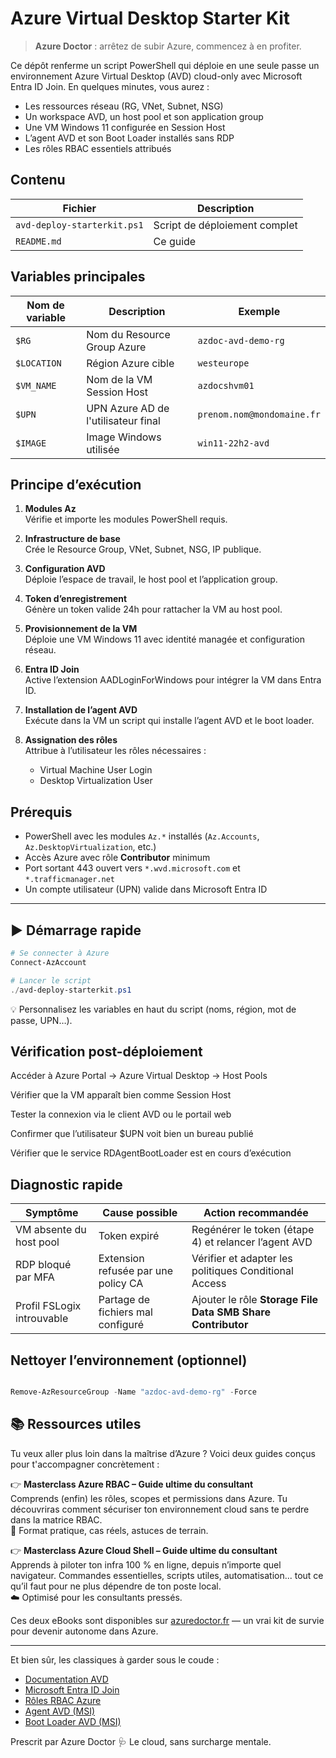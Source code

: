 # Azure Virtual Desktop Starter Kit

> **Azure Doctor** : arrêtez de subir Azure, commencez à en profiter.

Ce dépôt renferme un script PowerShell qui déploie en une seule passe un environnement Azure Virtual Desktop (AVD) cloud-only avec Microsoft Entra ID Join. En quelques minutes, vous aurez :

- Les ressources réseau (RG, VNet, Subnet, NSG)
- Un workspace AVD, un host pool et son application group
- Une VM Windows 11 configurée en Session Host
- L’agent AVD et son Boot Loader installés sans RDP
- Les rôles RBAC essentiels attribués



## Contenu

| Fichier                     | Description                   |
|-----------------------------|-------------------------------|
| `avd-deploy-starterkit.ps1` | Script de déploiement complet |
| `README.md`                 | Ce guide                      |



##  Variables principales

| Nom de variable | Description                         | Exemple                     |
|-----------------|-------------------------------------|-----------------------------|
| `$RG`           | Nom du Resource Group Azure         | `azdoc-avd-demo-rg`         |
| `$LOCATION`     | Région Azure cible                  | `westeurope`                |
| `$VM_NAME`      | Nom de la VM Session Host           | `azdocshvm01`               |
| `$UPN`          | UPN Azure AD de l'utilisateur final | `prenom.nom@mondomaine.fr`  |
| `$IMAGE`        | Image Windows utilisée              | `win11-22h2-avd`            |



##  Principe d’exécution

1. **Modules Az**  
   Vérifie et importe les modules PowerShell requis.

2. **Infrastructure de base**  
   Crée le Resource Group, VNet, Subnet, NSG, IP publique.

3. **Configuration AVD**  
   Déploie l’espace de travail, le host pool et l’application group.

4. **Token d’enregistrement**  
   Génère un token valide 24h pour rattacher la VM au host pool.

5. **Provisionnement de la VM**  
   Déploie une VM Windows 11 avec identité managée et configuration réseau.

6. **Entra ID Join**  
   Active l’extension AADLoginForWindows pour intégrer la VM dans Entra ID.

7. **Installation de l’agent AVD**  
   Exécute dans la VM un script qui installe l’agent AVD et le boot loader.

8. **Assignation des rôles**  
   Attribue à l’utilisateur les rôles nécessaires :  
   - Virtual Machine User Login  
   - Desktop Virtualization User



##  Prérequis

- PowerShell avec les modules `Az.*` installés (`Az.Accounts`, `Az.DesktopVirtualization`, etc.)
- Accès Azure avec rôle **Contributor** minimum
- Port sortant 443 ouvert vers `*.wvd.microsoft.com` et `*.trafficmanager.net`
- Un compte utilisateur (UPN) valide dans Microsoft Entra ID

---

## ▶️ Démarrage rapide

```powershell
# Se connecter à Azure
Connect-AzAccount

# Lancer le script
./avd-deploy-starterkit.ps1
```
💡 Personnalisez les variables en haut du script (noms, région, mot de passe, UPN…).

 ##  Vérification post-déploiement
Accéder à Azure Portal → Azure Virtual Desktop → Host Pools

Vérifier que la VM apparaît bien comme Session Host

Tester la connexion via le client AVD ou le portail web

Confirmer que l’utilisateur $UPN voit bien un bureau publié

Vérifier que le service RDAgentBootLoader est en cours d’exécution

##  Diagnostic rapide

| Symptôme                     | Cause possible                       | Action recommandée                                              |
|------------------------------|--------------------------------------|-----------------------------------------------------------------|
| VM absente du host pool      | Token expiré                         | Regénérer le token (étape 4) et relancer l’agent AVD            |
| RDP bloqué par MFA           | Extension refusée par une policy CA | Vérifier et adapter les politiques Conditional Access           |
| Profil FSLogix introuvable   | Partage de fichiers mal configuré    | Ajouter le rôle **Storage File Data SMB Share Contributor**     |


## Nettoyer l’environnement (optionnel)
```powershell

Remove-AzResourceGroup -Name "azdoc-avd-demo-rg" -Force
```
## 📚 Ressources utiles

Tu veux aller plus loin dans la maîtrise d’Azure ? Voici deux guides conçus pour t'accompagner concrètement :

👉 **Masterclass Azure RBAC – Guide ultime du consultant**  
Comprends (enfin) les rôles, scopes et permissions dans Azure. Tu découvriras comment sécuriser ton environnement cloud sans te perdre dans la matrice RBAC.  
📘 Format pratique, cas réels, astuces de terrain.

👉 **Masterclass Azure Cloud Shell – Guide ultime du consultant**  
Apprends à piloter ton infra 100 % en ligne, depuis n’importe quel navigateur. Commandes essentielles, scripts utiles, automatisation... tout ce qu’il faut pour ne plus dépendre de ton poste local.  
☁️ Optimisé pour les consultants pressés.

Ces deux eBooks sont disponibles sur [azuredoctor.fr](https://azuredoctor.fr/ebooks/) — un vrai kit de survie pour devenir autonome dans Azure.

---

Et bien sûr, les classiques à garder sous le coude :

- [Documentation AVD](https://learn.microsoft.com/fr-fr/azure/virtual-desktop/)
- [Microsoft Entra ID Join](https://learn.microsoft.com/fr-fr/azure/active-directory/devices/concept-azure-ad-join)
- [Rôles RBAC Azure](https://learn.microsoft.com/fr-fr/azure/role-based-access-control/built-in-roles)
- [Agent AVD (MSI)](https://go.microsoft.com/fwlink/?linkid=2310011)
- [Boot Loader AVD (MSI)](https://go.microsoft.com/fwlink/?linkid=2311028)


Prescrit par Azure Doctor 🩺
Le cloud, sans surcharge mentale.
